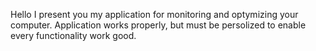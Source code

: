 Hello
I present you my application for monitoring and optymizing your computer.
Application works properly, but must be persolized to enable every functionality work good.

